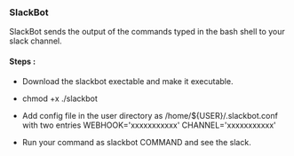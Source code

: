 ### SlackBot

SlackBot sends the output of the commands typed in the bash shell to your slack channel.

#### Steps :

* Download the slackbot exectable and make it executable.

* chmod +x ./slackbot

* Add config file in the user directory as /home/${USER}/.slackbot.conf with two entries 
WEBHOOK='xxxxxxxxxxx'
CHANNEL='xxxxxxxxxxx'

* Run your command as slackbot COMMAND and see the slack.

